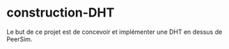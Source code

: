 # construction-DHT
Le but de ce projet est de concevoir et implémenter une DHT en dessus de PeerSim.
